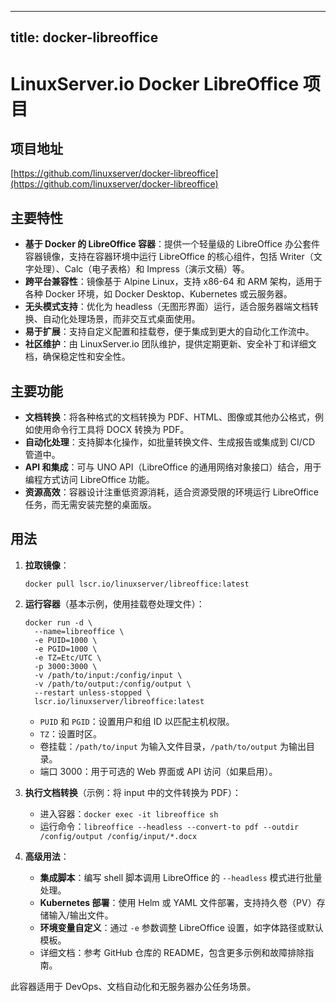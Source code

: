 
---
title: docker-libreoffice
---

# LinuxServer.io Docker LibreOffice 项目

## 项目地址
[https://github.com/linuxserver/docker-libreoffice](https://github.com/linuxserver/docker-libreoffice)

## 主要特性
- **基于 Docker 的 LibreOffice 容器**：提供一个轻量级的 LibreOffice 办公套件容器镜像，支持在容器环境中运行 LibreOffice 的核心组件，包括 Writer（文字处理）、Calc（电子表格）和 Impress（演示文稿）等。
- **跨平台兼容性**：镜像基于 Alpine Linux，支持 x86-64 和 ARM 架构，适用于各种 Docker 环境，如 Docker Desktop、Kubernetes 或云服务器。
- **无头模式支持**：优化为 headless（无图形界面）运行，适合服务器端文档转换、自动化处理场景，而非交互式桌面使用。
- **易于扩展**：支持自定义配置和挂载卷，便于集成到更大的自动化工作流中。
- **社区维护**：由 LinuxServer.io 团队维护，提供定期更新、安全补丁和详细文档，确保稳定性和安全性。

## 主要功能
- **文档转换**：将各种格式的文档转换为 PDF、HTML、图像或其他办公格式，例如使用命令行工具将 DOCX 转换为 PDF。
- **自动化处理**：支持脚本化操作，如批量转换文件、生成报告或集成到 CI/CD 管道中。
- **API 和集成**：可与 UNO API（LibreOffice 的通用网络对象接口）结合，用于编程方式访问 LibreOffice 功能。
- **资源高效**：容器设计注重低资源消耗，适合资源受限的环境运行 LibreOffice 任务，而无需安装完整的桌面版。

## 用法
1. **拉取镜像**：
   ```
   docker pull lscr.io/linuxserver/libreoffice:latest
   ```

2. **运行容器**（基本示例，使用挂载卷处理文件）：
   ```
   docker run -d \
     --name=libreoffice \
     -e PUID=1000 \
     -e PGID=1000 \
     -e TZ=Etc/UTC \
     -p 3000:3000 \
     -v /path/to/input:/config/input \
     -v /path/to/output:/config/output \
     --restart unless-stopped \
     lscr.io/linuxserver/libreoffice:latest
   ```
   - `PUID` 和 `PGID`：设置用户和组 ID 以匹配主机权限。
   - `TZ`：设置时区。
   - 卷挂载：`/path/to/input` 为输入文件目录，`/path/to/output` 为输出目录。
   - 端口 3000：用于可选的 Web 界面或 API 访问（如果启用）。

3. **执行文档转换**（示例：将 input 中的文件转换为 PDF）：
   - 进入容器：`docker exec -it libreoffice sh`
   - 运行命令：`libreoffice --headless --convert-to pdf --outdir /config/output /config/input/*.docx`

4. **高级用法**：
   - **集成脚本**：编写 shell 脚本调用 LibreOffice 的 `--headless` 模式进行批量处理。
   - **Kubernetes 部署**：使用 Helm 或 YAML 文件部署，支持持久卷（PV）存储输入/输出文件。
   - **环境变量自定义**：通过 `-e` 参数调整 LibreOffice 设置，如字体路径或默认模板。
   - 详细文档：参考 GitHub 仓库的 README，包含更多示例和故障排除指南。

此容器适用于 DevOps、文档自动化和无服务器办公任务场景。